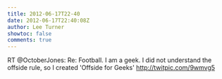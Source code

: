 ```yaml
---
title: 2012-06-17T22-40
date: 2012-06-17T22:40:08Z
author: Lee Turner
showtoc: false
comments: true
---
```


RT @OctoberJones: Re: Football. I am a geek. I did not understand the offside rule, so I created 'Offside for Geeks' http://twitpic.com/9wmvg5

